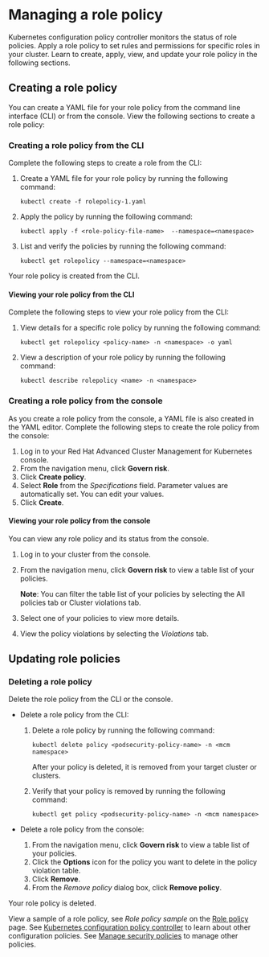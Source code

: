 # Managing a role policy

Kubernetes configuration policy controller monitors the status of role policies. Apply a role policy to set rules and permissions for specific roles in your cluster. Learn to create, apply, view, and update your role policy in the following sections.

## Creating a role policy 

You can create a YAML file for your role policy from the command line interface (CLI) or from the console. View the following sections to create a role policy: 

### Creating a role policy from the CLI

Complete the following steps to create a role from the CLI:

1. Create a YAML file for your role policy by running the following command:

   ```
   kubectl create -f rolepolicy-1.yaml
   ```

2. Apply the policy by running the following command:

   ```
   kubectl apply -f <role-policy-file-name>  --namespace=<namespace>
   ```

3. List and verify the policies by running the following command:

   ```
   kubectl get rolepolicy --namespace=<namespace>
   ```

Your role policy is created from the CLI. 

#### Viewing your role policy from the CLI 

Complete the following steps to view your role policy from the CLI:

1. View details for a specific role policy by running the following command:

   ```
   kubectl get rolepolicy <policy-name> -n <namespace> -o yaml
   ```

2. View a description of your role policy by running the following command:

   ```
   kubectl describe rolepolicy <name> -n <namespace>
   ```

### Creating a role policy from the console

As you create a role policy from the console, a YAML file is also created in the YAML editor. Complete the following steps to create the role policy from the console:

1. Log in to your Red Hat Advanced Cluster Management for Kubernetes console.
2. From the navigation menu, click **Govern risk**. 
3. Click **Create policy**. 
4. Select **Role** from the _Specifications_ field. Parameter values are automatically set. You can edit your values.
5. Click **Create**. 

#### Viewing your role policy from the console

You can view any role policy and its status from the console.

1. Log in to your cluster from the console.

2. From the navigation menu, click **Govern risk** to view a table list of your policies.

   **Note**: You can filter the table list of your policies by selecting the All policies tab or Cluster violations tab.

3. Select one of your policies to view more details.

4. View the policy violations by selecting the _Violations_ tab.

## Updating role policies

### Deleting a role policy

Delete the role policy from the CLI or the console. 

* Delete a role policy from the CLI:

  1. Delete a role policy by running the following command: <!--verify command `namespace`-->

      ```
      kubectl delete policy <podsecurity-policy-name> -n <mcm namespace>  
      ```

      After your policy is deleted, it is removed from your target cluster or clusters.

  2. Verify that your policy is removed by running the following command:

      ```
      kubectl get policy <podsecurity-policy-name> -n <mcm namespace>
      ```
      
* Delete a role policy from the console:

  1. From the navigation menu, click **Govern risk** to view a table list of your policies.
  2. Click the **Options** icon for the policy you want to delete in the policy violation table.
  3. Click **Remove**.
  4. From the _Remove policy_ dialog box, click **Remove policy**.

Your role policy is deleted.

View a sample of a role policy, see _Role policy sample_ on the [Role policy](role_policy.md) page. See [Kubernetes configuration policy controller](config_policy_ctrl.md) to learn about other configuration policies. See [Manage security policies](manage_policy_overview.md) to manage other policies.